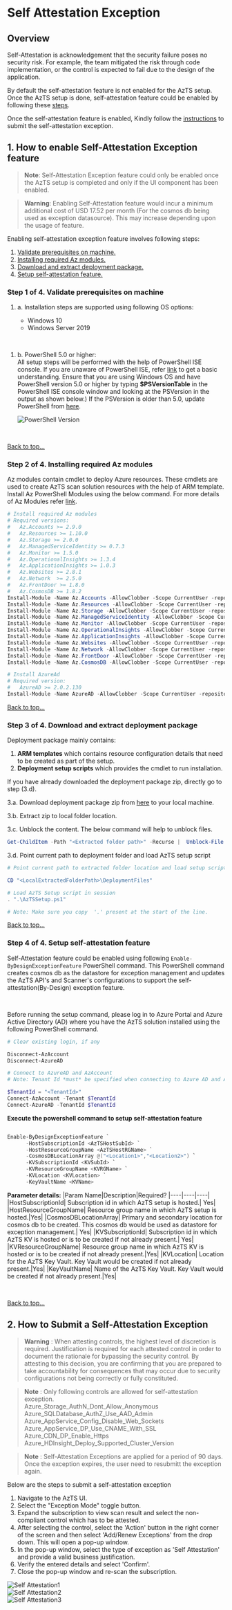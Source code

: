 # Self Attestation Exception

## Overview

Self-Attestation is acknowledgement that the security failure poses no security risk. For example, the team mitigated the risk through code implementation, or the control is expected to fail due to the design of the application.

By default the self-attestation feature is not enabled for the AzTS setup. Once the AzTS setup is done, self-attestation feature could be enabled by following these [steps](SelfAttestation.md#1-how-to-enable-self-attestation-feature).

Once the self-attestation feature is enabled, Kindly follow the [instructions](SelfAttestation.md#2-how-to-submit-a-self-attestation-exception) to submit the self-attestation exception.

## 1. How to enable Self-Attestation Exception feature
> **Note**: Self-Attestation Exception feature could only be enabled once the AzTS setup is completed and only if the UI component has been enabled.

> **Warning**: Enabling Self-Attestation feature would incur a minimum additional cost of USD 17.52 per month (For the cosmos db being used as exception datasource). This may increase depending upon the usage of feature.

Enabling self-attestation exception feature involves following steps:
1. [Validate prerequisites on machine.](SelfAttestation.md#step-1-of-4-validate-prerequisites-on-machine)
2. [Installing required Az modules.](SelfAttestation.md#step-2-of-4-installing-required-az-modules)
3. [Download and extract deployment package.](SelfAttestation.md#step-3-of-4-download-and-extract-deployment-package)
4. [Setup self-attestation feature.](SelfAttestation.md#step-4-of-4-setup-self-attestation-feature)

### Step 1 of 4. Validate prerequisites on machine 

  1. a.  Installation steps are supported using following OS options: 	

      - Windows 10
      - Windows Server 2019
  
  </br>

  1. b. PowerShell 5.0 or higher: </br>
  All setup steps will be performed with the help of PowerShell ISE console. If you are unaware of PowerShell ISE, refer [link](PowerShellTips.md) to get a basic understanding.
  Ensure that you are using Windows OS and have PowerShell version 5.0 or higher by typing **$PSVersionTable** in the PowerShell ISE console window and looking at the PSVersion in the output as shown below.) 
  If the PSVersion is older than 5.0, update PowerShell from [here](https://www.microsoft.com/en-us/download/details.aspx?id=54616).  

      ![PowerShell Version](../Images/00_PS_Version.png)

</br>

[Back to top…](SelfAttestation.md#1-how-to-enable-self-attestation-feature)

### Step 2 of 4. Installing required Az modules

Az modules contain cmdlet to deploy Azure resources. These cmdlets are used to create AzTS scan solution resources with the help of ARM template.
Install Az PowerShell Modules using the below command. 
For more details of Az Modules refer [link](https://docs.microsoft.com/en-us/powershell/azure/install-az-ps).

``` PowerShell
# Install required Az modules
# Required versions: 
#   Az.Accounts >= 2.9.0
#   Az.Resources >= 1.10.0
#   Az.Storage >= 2.0.0
#   Az.ManagedServiceIdentity >= 0.7.3
#   Az.Monitor >= 1.5.0
#   Az.OperationalInsights >= 1.3.4
#   Az.ApplicationInsights >= 1.0.3
#   Az.Websites >= 2.8.1
#   Az.Network  >= 2.5.0
#   Az.FrontDoor >= 1.8.0
#   Az.CosmosDB >= 1.8.2
Install-Module -Name Az.Accounts -AllowClobber -Scope CurrentUser -repository PSGallery
Install-Module -Name Az.Resources -AllowClobber -Scope CurrentUser -repository PSGallery
Install-Module -Name Az.Storage -AllowClobber -Scope CurrentUser -repository PSGallery
Install-Module -Name Az.ManagedServiceIdentity -AllowClobber -Scope CurrentUser -repository PSGallery
Install-Module -Name Az.Monitor -AllowClobber -Scope CurrentUser -repository PSGallery
Install-Module -Name Az.OperationalInsights -AllowClobber -Scope CurrentUser -repository PSGallery
Install-Module -Name Az.ApplicationInsights -AllowClobber -Scope CurrentUser -repository PSGallery
Install-Module -Name Az.Websites -AllowClobber -Scope CurrentUser -repository PSGallery
Install-Module -Name Az.Network -AllowClobber -Scope CurrentUser -repository PSGallery
Install-Module -Name Az.FrontDoor -AllowClobber -Scope CurrentUser -repository PSGallery
Install-Module -Name Az.CosmosDB -AllowClobber -Scope CurrentUser -repository PSGallery

# Install AzureAd 
# Required version:
#   AzureAD >= 2.0.2.130
Install-Module -Name AzureAD -AllowClobber -Scope CurrentUser -repository PSGallery
```

[Back to top…](SelfAttestation.md#1-how-to-enable-self-attestation-feature)

### Step 3 of 4. Download and extract deployment package
 
 Deployment package mainly contains:
 1. **ARM templates** which contains resource configuration details that need to be created as part of the setup.
 2. **Deployment setup scripts** which provides the cmdlet to run installation. <br/>

If you have already downloaded the deployment package zip, directly go to step (3.d).

3.a. Download deployment package zip from [here](../TemplateFiles/DeploymentFiles.zip?raw=1) to your local machine. </br>

3.b. Extract zip to local folder location. <br/>

3.c. Unblock the content. The below command will help to unblock files. <br/>

  ``` PowerShell
  Get-ChildItem -Path "<Extracted folder path>" -Recurse |  Unblock-File 
  ```

3.d. Point current path to deployment folder and load AzTS setup script <br/>


  ``` PowerShell
  # Point current path to extracted folder location and load setup script from the deployment folder 

  CD "<LocalExtractedFolderPath>\DeploymentFiles"

  # Load AzTS Setup script in session
  . ".\AzTSSetup.ps1"

  # Note: Make sure you copy  '.' present at the start of the line.

  ```

[Back to top…](SelfAttestation.md#1-how-to-enable-self-attestation-feature)

### Step 4 of 4. Setup self-attestation feature  

Self-Attestation feature could be enabled using following `Enable-ByDesignExceptionFeature` PowerShell command. This PowerShell command creates cosmos db as the datastore for exception management and updates the AzTS API's and Scanner's configurations to support the self-attestation(By-Design) exception feature. 

</br>

Before running the setup command, please log in to Azure Portal and Azure Active Directory (AD) where you have the AzTS solution installed using the following PowerShell command.

``` PowerShell
# Clear existing login, if any

Disconnect-AzAccount
Disconnect-AzureAD

# Connect to AzureAD and AzAccount
# Note: Tenant Id *must* be specified when connecting to Azure AD and AzAccount

$TenantId = "<TenantId>"
Connect-AzAccount -Tenant $TenantId
Connect-AzureAD -TenantId $TenantId
```

**Execute the powershell command to setup self-attestation feature**

``` PowerShell

Enable-ByDesignExceptionFeature `
      -HostSubscriptionId <AzTSHostSubId> `
      -HostResourceGroupName <AzTSHostRGName> `
      -CosmosDBLocationArray @("<Location1>","<Location2>") `
      -KVSubscriptionId <KVSubId> `
      -KVResourceGroupName <KVRGName> `
      -KVLocation <KVLocation> `
      -KeyVaultName <KVName> 

```

**Parameter details:**
|Param Name|Description|Required?
|----|----|----|
|HostSubscriptionId| Subscription id in which AzTS setup is hosted.| Yes|
|HostResourceGroupName| Resource group name in which AzTS setup is hosted.|Yes|
|CosmosDBLocationArray| Primary and secondary location for cosmos db to be created. This cosmos db would be used as datastore for exception management.| Yes|
|KVSubscriptionId| Subscription id in which AzTS KV is hosted or is to be created if not already present.| Yes|
|KVResourceGroupName| Resource group name in which AzTS KV is hosted or is to be created if not already present.|Yes|
|KVLocation| Location for the AzTS Key Vault. Key Vault would be created if not already present.|Yes|
|KeyVaultName| Name of the AzTS Key Vault. Key Vault would be created if not already present.|Yes|

</br>

[Back to top…](SelfAttestation.md#1-how-to-enable-self-attestation-feature)

## 2. How to Submit a Self-Attestation Exception

> **Warning** : When attesting controls, the highest level of discretion is required. Justification is required for each attested control in order to document the rationale for bypassing the security control. By attesting to this decision, you are confirming that you are prepared to take accountability for consequences that may occur due to security configurations not being correctly or fully constituted.

> **Note** : Only following controls are allowed for self-attestation exception.<br/>
> Azure_Storage_AuthN_Dont_Allow_Anonymous<br/>
> Azure_SQLDatabase_AuthZ_Use_AAD_Admin<br/>
> Azure_AppService_Config_Disable_Web_Sockets<br/>
> Azure_AppService_DP_Use_CNAME_With_SSL<br/>
> Azure_CDN_DP_Enable_Https<br/>
> Azure_HDInsight_Deploy_Supported_Cluster_Version<br/>

> **Note** : Self-Attestation Exceptions are applied for a period of 90 days. Once the exception expires, the user need to resubmitt the exception again.

Below are the steps to submit a self-attestation exception
1. Navigate to the AzTS UI.
2. Select the "Exception Mode" toggle button.
3. Expand the subscription to view scan result and select the non-compliant control which has to be attested.
4. After selecting the control, select the 'Action' button in the right corner of the screen and then select 'Add/Renew Exceptions' from the drop down. This will open a pop-up window.
5. In the pop-up window, select the type of exception as 'Self Attestation' and provide a valid business justification.
6. Verify the entered details and select 'Confirm'.
7. Close the pop-up window and re-scan the subscription.

![Self Attestation1](../Images/Self-Attestation1.png)
<br/>
![Self Attestation2](../Images/Self-Attestation2.png)
<br/>
![Self Attestation3](../Images/Self-Attestation3.png)

